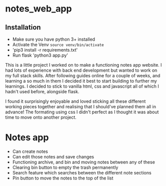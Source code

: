 # notes_web_app

## Installation

* Make sure you have python 3+ installed
* Activate the Venv `source venv/bin/activate`
* 'pip3 install -r requirements.txt'
* Run flask 'python3 app.py'





This is a little project I worked on to make a functioning notes app website. I had lots of experience with back end development but wanted to work on my full stack skills. After following guides online for a couple of weeks, and learning a so much in them I decided it best to start building to further my learnings. I decided to stick to vanilla html, css and javascript all of which I hadn't used before, alongside flask. 

I found it surprisingly enjoyable and loved sticking all these different working pieces together and realising that I should've planned them all in advance! The formating using css I didn't perfect as I thought it was about time to move onto another project.


# Notes app
* Can create notes
* Can edit those notes and save changes
* Functioning archive, and bin and moving notes between any of these
* Clearing bin button to empty the trash permanently
* Search feature which searches between the different note sections
* Pin button to move the notes to the top of the list
